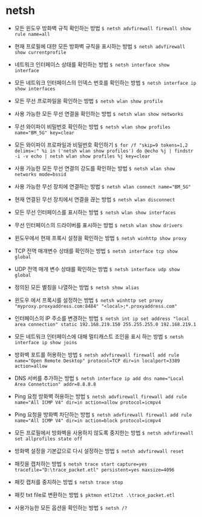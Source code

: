 
# netsh

* 모든 윈도우 방화벽 규칙 확인하는 방법
`$ netsh advfirewall firewall show rule name=all`

* 현재 프로필에 대한 모든 방화벽 규칙을 표시하는 방법
`$ netsh advfirewall show currentprofile`

* 네트워크 인터페이스 상태를 확인하는 방법
`$ netsh interface show interface`

* 모든 네트워크 인터페이스의 인덱스 번호를 확인하는 방법
`$ netsh interface ip show interfaces`

* 모든 무선 프로파일을 확인하는 방법
`$ netsh wlan show profile`

* 사용 가능한 모든 무선 연결을 확인하는 방법
`$ netsh wlan show networks`

* 무선 와이파이 비밀번호 확인하는 방법
`$ netsh wlan show profiles name="BM_5G" key=clear`

* 모든 와이파이 프로파일과 비밀번호 확인하기
`$ for /f "skip=9 tokens=1,2 delims=:" %i in ('netsh wlan show profiles') do @echo %j | findstr -i -v echo | netsh wlan show profiles %j key=clear`

* 사용 가능한 모든 무선 연결의 강도를 확인하는 방법
`$ netsh wlan show networks mode=bssid`

* 사용 가능한 무선 장치에 연결하는 방법
`$ netsh wlan connect name="BM_5G"`

* 현재 연결된 무선 장치에서 연결을 끊는 방법
`$ netsh wlan disconnect`

* 모든 무선 인터페이스를 표시하는 방법
`$ netsh wlan show interfaces`

* 무선 인터페이스의 드라이버를 표시하는 방법
`$ netsh wlan show drivers`

* 윈도우에서 현재 프록시 설정을 확인하는 방법
`$ netsh winhttp show proxy`

* TCP 전역 매개변수 상태를 확인하는 방법
`$ netsh interface tcp show global`

* UDP 전역 매개 변수 상태를 확인하는 방법
`$ netsh interface udp show global`

* 정의된 모든 별칭을 나열하는 방법
`$ netsh show alias`

* 윈도우 에서 프록시를 설정하는 방법
`$ netsh winhttp set proxy "myproxy.proxyaddress.com:8484" "<local>;*.proxyaddress.com"`

* 인터페이스의 IP 주소를 변경하는 방법
`$ netsh int ip set address "local area connection" static 192.168.219.150 255.255.255.0 192.168.219.1`

* 모든 네트워크 인터페이스에 대해 멀티캐스트 조인을 표시 하는 방법
`$ netsh interface ip show joins`

* 방화벽 포트를 허용하는 방법
`$ netsh advfirewall firewall add rule name="Open Remote Desktop" protocol=TCP dir=in localport=3389 action=allow`

* DNS 서버를 추가하는 방법
`$ netsh interface ip add dns name="Local Area Connetction" addr=8.8.8.8`

* Ping 요청 방화벽 허용하는 방법
`$ netsh advfirewall firewall add rule name="All ICMP V4" dir=in action=allow protocol=icmpv4`

* Ping 요청을 방화벽 차단하는 방법
`$ netsh advfirewall firewall add rule name="All ICMP V4" dir=in action=block protocol=icmpv4`

* 모든 프로필에서 방화벽을 사용하지 않도록 중지한는 방법
`$ netsh advfirewall set allprofiles state off`

* 방화벽 설정을 기본값으로 다시 설정하는 방법
`$ netsh advfirewall reset`

* 패킷을 캡처하는 방법
`$ netsh trace start capture=yes tracefile="D:\trace_packet.etl" persistent=yes maxsize=4096`

* 패킷 캡처를 중지하는 방법
`$ netsh trace stop`

* 패킷 txt  file로 변환하는 방법
`$ pktmon etl2txt .\trace_packet.etl`

* 사용가능한 모든 옵션을 확인하는 방법
`$ netsh /?`
